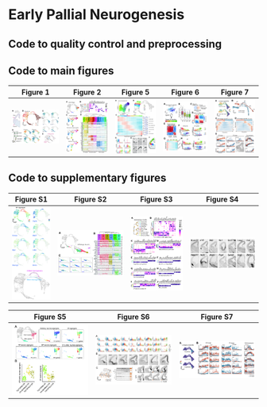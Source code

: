 # Early Pallial Neurogenesis


## Code to quality control and preprocessing

## Code to main figures

| Figure 1 | Figure 2 | Figure 5 | Figure 6 | Figure 7 |
|-|-|-|-|-|
| ![](./Figures/Figure1.jpg) | ![](./Figures/Figure2.jpg) | ![](./Figures/Figure5.jpg) | ![](./Figures/Figure6.jpg) | ![](./Figures/Figure7.jpg) |

## Code to supplementary figures


| Figure S1 | Figure S2 | Figure S3 | Figure S4 |
|-|-|-|-|
| ![](./Figures/FigureS1.jpg) | ![](./Figures/FigureS2.jpg) | ![](./Figures/FigureS3.jpg) | ![](./Figures/FigureS4.jpg) |

| Figure S5 | Figure S6 | Figure S7 |
|-|-|-|
| ![](./Figures/FigureS5.jpg) | ![](./Figures/FigureS6.jpg) | ![](./Figures/FigureS7.jpg) |
